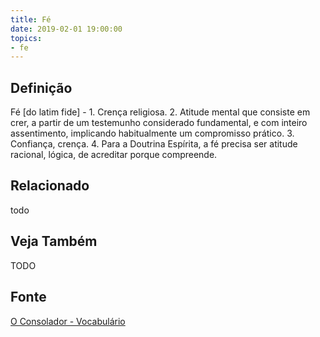 ```yaml
---
title: Fé
date: 2019-02-01 19:00:00
topics:
- fe
---
```


## Definição
Fé [do latim fide] - 1. Crença religiosa. 2. Atitude mental que consiste em
crer, a partir de um testemunho considerado fundamental, e com inteiro
assentimento, implicando habitualmente um compromisso prático. 3. Confiança,
crença. 4. Para a Doutrina Espírita, a fé precisa ser atitude racional, lógica,
de acreditar porque compreende.

## Relacionado
todo

## Veja Também
TODO

## Fonte
[O Consolador - Vocabulário](http://www.oconsolador.com.br/linkfixo/vocabulario/principal.html)


